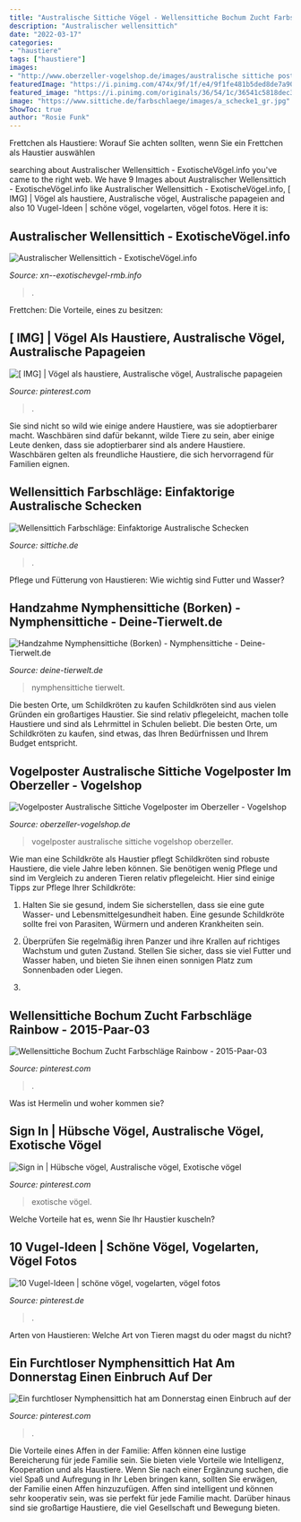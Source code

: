 ```yaml
---
title: "Australische Sittiche Vögel - Wellensittiche Bochum Zucht Farbschläge Rainbow"
description: "Australischer wellensittich"
date: "2022-03-17"
categories:
- "haustiere"
tags: ["haustiere"]
images:
- "http://www.oberzeller-vogelshop.de/images/australische sittiche poster.jpg?osCsid=03aef09f799b417b056088d1a952a349"
featuredImage: "https://i.pinimg.com/474x/9f/1f/e4/9f1fe481b5ded8de7a90d43a269674c1--girly-things-little-things.jpg"
featured_image: "https://i.pinimg.com/originals/36/54/1c/36541c5818dec3e166a9172a58171baa.jpg"
image: "https://www.sittiche.de/farbschlaege/images/a_schecke1_gr.jpg"
ShowToc: true
author: "Rosie Funk"
---
```



Frettchen als Haustiere: Worauf Sie achten sollten, wenn Sie ein Frettchen als Haustier auswählen

	

		
searching about Australischer Wellensittich - ExotischeVögel.info you've came to the right web. We have 9 Images about Australischer Wellensittich - ExotischeVögel.info like Australischer Wellensittich - ExotischeVögel.info, [ IMG] | Vögel als haustiere, Australische vögel, Australische papageien and also 10 Vugel-Ideen | schöne vögel, vogelarten, vögel fotos. Here it is:
		
    
## Australischer Wellensittich - ExotischeVögel.info

<img loading=lazy src="http://xn--exotischevgel-rmb.info/wp-content/uploads/2020/04/Australischer-Wellensittich-1024x682.jpg" onerror="this.onerror=null;this.src='https://tse2.mm.bing.net/th?id=OIP.6HLrS1eNfp6pLqH8pZif1QHaE7&amp;pid=15.1';" alt="Australischer Wellensittich - ExotischeVögel.info">

_Source: xn--exotischevgel-rmb.info_

>. 

	

Frettchen: Die Vorteile, eines zu besitzen:

    
## [ IMG] | Vögel Als Haustiere, Australische Vögel, Australische Papageien

<img loading=lazy src="https://i.pinimg.com/originals/f9/6f/b7/f96fb72d66a018fed5127fc382c109b1.jpg" onerror="this.onerror=null;this.src='https://tse1.mm.bing.net/th?id=OIP.5HMEUZ2w27EcOFmOnxT4lwHaKM&amp;pid=15.1';" alt="[ IMG] | Vögel als haustiere, Australische vögel, Australische papageien">

_Source: pinterest.com_

>. 

	

Sie sind nicht so wild wie einige andere Haustiere, was sie adoptierbarer macht.
Waschbären sind dafür bekannt, wilde Tiere zu sein, aber einige Leute denken, dass sie adoptierbarer sind als andere Haustiere. Waschbären gelten als freundliche Haustiere, die sich hervorragend für Familien eignen.

    
## Wellensittich Farbschläge: Einfaktorige Australische Schecken

<img loading=lazy src="https://www.sittiche.de/farbschlaege/images/a_schecke1_gr.jpg" onerror="this.onerror=null;this.src='https://tse1.mm.bing.net/th?id=OIP.vBdZljwArf2ZQT-batL1WQAAAA&amp;pid=15.1';" alt="Wellensittich Farbschläge: Einfaktorige Australische Schecken">

_Source: sittiche.de_

>. 

	

Pflege und Fütterung von Haustieren: Wie wichtig sind Futter und Wasser?

    
## Handzahme Nymphensittiche (Borken) - Nymphensittiche - Deine-Tierwelt.de

<img loading=lazy src="https://www.deine-tierwelt.de/fotos/127486257_760x570.jpg" onerror="this.onerror=null;this.src='https://tse2.mm.bing.net/th?id=OIP.rRH2LxeExyl3hRCO6BLaTAHaFj&amp;pid=15.1';" alt="Handzahme Nymphensittiche (Borken) - Nymphensittiche - Deine-Tierwelt.de">

_Source: deine-tierwelt.de_

>nymphensittiche tierwelt. 

	

Die besten Orte, um Schildkröten zu kaufen
Schildkröten sind aus vielen Gründen ein großartiges Haustier. Sie sind relativ pflegeleicht, machen tolle Haustiere und sind als Lehrmittel in Schulen beliebt. Die besten Orte, um Schildkröten zu kaufen, sind etwas, das Ihren Bedürfnissen und Ihrem Budget entspricht.

    
## Vogelposter Australische Sittiche Vogelposter Im Oberzeller - Vogelshop

<img loading=lazy src="http://www.oberzeller-vogelshop.de/images/australische sittiche poster.jpg?osCsid=03aef09f799b417b056088d1a952a349" onerror="this.onerror=null;this.src='https://tse1.mm.bing.net/th?id=OIP.ISt4WmS4wdbD1PXgyuZITwAAAA&amp;pid=15.1';" alt="Vogelposter Australische Sittiche Vogelposter im Oberzeller - Vogelshop">

_Source: oberzeller-vogelshop.de_

>vogelposter australische sittiche vogelshop oberzeller. 

	

Wie man eine Schildkröte als Haustier pflegt
Schildkröten sind robuste Haustiere, die viele Jahre leben können. Sie benötigen wenig Pflege und sind im Vergleich zu anderen Tieren relativ pflegeleicht. Hier sind einige Tipps zur Pflege Ihrer Schildkröte:
1. Halten Sie sie gesund, indem Sie sicherstellen, dass sie eine gute Wasser- und Lebensmittelgesundheit haben. Eine gesunde Schildkröte sollte frei von Parasiten, Würmern und anderen Krankheiten sein.

2. Überprüfen Sie regelmäßig ihren Panzer und ihre Krallen auf richtiges Wachstum und guten Zustand. Stellen Sie sicher, dass sie viel Futter und Wasser haben, und bieten Sie ihnen einen sonnigen Platz zum Sonnenbaden oder Liegen.

3.

    
## Wellensittiche Bochum Zucht Farbschläge Rainbow - 2015-Paar-03

<img loading=lazy src="https://i.pinimg.com/originals/36/54/1c/36541c5818dec3e166a9172a58171baa.jpg" onerror="this.onerror=null;this.src='https://tse3.mm.bing.net/th?id=OIP.XCag50L04svZH_upj0uOcAHaFj&amp;pid=15.1';" alt="Wellensittiche Bochum Zucht Farbschläge Rainbow - 2015-Paar-03">

_Source: pinterest.com_

>. 

	

Was ist Hermelin und woher kommen sie?

    
## Sign In | Hübsche Vögel, Australische Vögel, Exotische Vögel

<img loading=lazy src="https://i.pinimg.com/736x/74/a7/dc/74a7dc8c8d0cee0666e6fa4bf852ad53.jpg" onerror="this.onerror=null;this.src='https://tse1.mm.bing.net/th?id=OIP.vqXhkO6-qCDNEgd_i7YuVQHaNK&amp;pid=15.1';" alt="Sign in | Hübsche vögel, Australische vögel, Exotische vögel">

_Source: pinterest.com_

>exotische vögel. 

	

Welche Vorteile hat es, wenn Sie Ihr Haustier kuscheln?

    
## 10 Vugel-Ideen | Schöne Vögel, Vogelarten, Vögel Fotos

<img loading=lazy src="https://i.pinimg.com/474x/9f/1f/e4/9f1fe481b5ded8de7a90d43a269674c1--girly-things-little-things.jpg" onerror="this.onerror=null;this.src='https://tse1.mm.bing.net/th?id=OIP.30Y4KxsDpSi0POhIqvdMkAAAAA&amp;pid=15.1';" alt="10 Vugel-Ideen | schöne vögel, vogelarten, vögel fotos">

_Source: pinterest.de_

>. 

	

Arten von Haustieren: Welche Art von Tieren magst du oder magst du nicht?

    
## Ein Furchtloser Nymphensittich Hat Am Donnerstag Einen Einbruch Auf Der

<img loading=lazy src="https://i.pinimg.com/originals/63/f8/3a/63f83a1bed7f6436f4f3c60f5a46488c.jpg" onerror="this.onerror=null;this.src='https://tse1.mm.bing.net/th?id=OIP.aOAya51QvYCs3q9mpeAsVAHaFZ&amp;pid=15.1';" alt="Ein furchtloser Nymphensittich hat am Donnerstag einen Einbruch auf der">

_Source: pinterest.com_

>. 

	

Die Vorteile eines Affen in der Familie: Affen können eine lustige Bereicherung für jede Familie sein. Sie bieten viele Vorteile wie Intelligenz, Kooperation und als Haustiere.
Wenn Sie nach einer Ergänzung suchen, die viel Spaß und Aufregung in Ihr Leben bringen kann, sollten Sie erwägen, der Familie einen Affen hinzuzufügen. Affen sind intelligent und können sehr kooperativ sein, was sie perfekt für jede Familie macht. Darüber hinaus sind sie großartige Haustiere, die viel Gesellschaft und Bewegung bieten.

